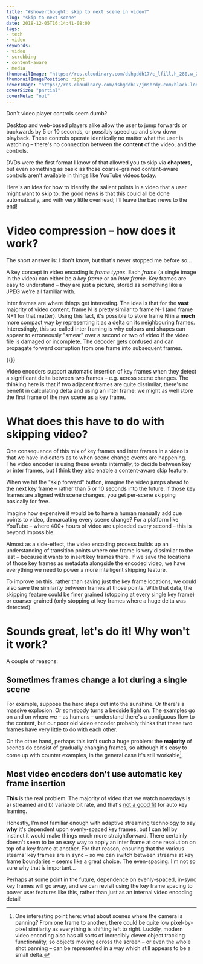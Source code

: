 ```yaml
---
title: "#showerthought: skip to next scene in video?"
slug: "skip-to-next-scene"
date: 2018-12-05T16:14:41-08:00
tags:
- tech
- video
keywords:
- video
- scrubbing
- content-aware
- media
thumbnailImage: "https://res.cloudinary.com/dshgddh17/c_lfill,h_280,w_280/jmsbrdy.com/clapperboard.png"
thumbnailImagePosition: right
coverImage: "https://res.cloudinary.com/dshgddh17/jmsbrdy.com/black-lodge.jpg"
coverSize: "partial"
coverMeta: "out"
---
```


Don't video player controls seem dumb?

Desktop and web-based players alike allow the user to jump forwards or backwards by 5 or 10 seconds, or possibly speed up and slow down playback. These controls operate identically no matter what the user is watching – there's no connection between the **content** of the video, and the controls.

DVDs were the first format I know of that allowed you to skip via **chapters**, but even something as basic as those coarse-grained content-aware controls aren't available in things like YouTube videos today.

Here's an idea for how to identify the salient points in a video that a user might want to skip to: the good news is that this could all be done automatically, and with very little overhead; I'll leave the bad news to the end!

<!--more-->

# Video compression – how does it work?
The short answer is: I don't know, but that's never stopped me before so…

A key concept in video encoding is _frame types_. Each _frame_ (a single image in the video) can either be a _key frame_ or an _inter frame_. Key frames are easy to understand – they are just a picture, stored as something like a JPEG we're all familiar with.

Inter frames are where things get interesting. The idea is that for the **vast** majority of video content, frame N is pretty similar to frame N-1 (and frame N+1 for that matter). Using this fact, it's possible to store frame N in a **much** more compact way by representing it as a delta on its neighbouring frames. Interestingly, this so-called inter framing is why colours and shapes can appear to erroneously "smear" over a second or two of video if the video file is damaged or incomplete. The decoder gets confused and can propagate forward corruption from one frame into subsequent frames.

{{<postimage title="In this diagram, the green **I** frames are the key frames. The blue and red **B** and **P** frames are different types of inter frames." path="/jmsbrdy.com/ipb.png">}}

Video encoders support automatic insertion of key frames when they detect a significant delta between two frames – e.g. across scene changes. The thinking here is that if two adjacent frames are quite dissimilar, there's no benefit in calculating delta and using an inter frame: we might as well store the first frame of the new scene as a key frame.

# What does this have to do with skipping video?
One consequence of this mix of key frames and inter frames in a video is that we have indicators as to when scene change events are happening. The video encoder is using these events internally, to decide between key or inter frames, but I think they also enable a content-aware skip feature.

When we hit the "skip forward" button, imagine the video jumps ahead to the next key frame – rather than 5 or 10 seconds into the future. If those key frames are aligned with scene changes, you get per-scene skipping basically for free.

Imagine how expensive it would be to have a human manually add cue points to video, demarcating every scene change? For a platform like YouTube – where 400+ hours of video are uploaded every second – this is beyond impossible.

Almost as a side-effect, the video encoding process builds up an understanding of transition points where one frame is very dissimilar to the last – because it wants to insert key frames there. If we save the locations of those key frames as metadata alongside the encoded video, we have everything we need to power a more intelligent skipping feature.

To improve on this, rather than saving just the key frame locations, we could also save the similarity between frames at those points. With that data, the skipping feature could be finer grained (stopping at every single key frame) or coarser grained (only stopping at key frames where a huge delta was detected).

# Sounds great, let's do it! Why won't it work?
A couple of reasons:

## Sometimes frames change a lot during a single scene
For example, suppose the hero steps out into the sunshine. Or there's a massive explosion. Or somebody turns a bedside light on. The examples go on and on where we – as humans – understand there's a contiguous flow to the content, but our poor old video encoder probably thinks that these two frames have very little to do with each other.

On the other hand, perhaps this isn't such a huge problem: the **majority** of scenes do consist of gradually changing frames, so although it's easy to come up with counter examples, in the general case it's still workable[^1].

## Most video encoders don't use automatic key frame insertion
**This** is the real problem. The majority of video that we watch nowadays is a) streamed and b) variable bit rate, and that's [not a good fit](https://video.ibm.com/blog/streaming-video-tips/keyframes-interframe-video-compression/#auto) for auto key framing.

Honestly, I'm not familiar enough with adaptive streaming technology to say **why** it's dependent upon evenly-spaced key frames, but I can tell by instinct it would make things much more straightforward. There certainly doesn't seem to be an easy way to apply an inter frame at one resolution on top of a key frame at another. For that reason, ensuring that the various steams' key frames are in sync – so we can switch between streams at key frame boundaries – seems like a great choice. The even-spacing: I'm not so sure why that is important…

Perhaps at some point in the future, dependence on evenly-spaced, in-sync key frames will go away, and we can revisit using the key frame spacing to power user features like this, rather than just as an internal video encoding detail!

[^1]: One interesting point here: what about scenes where the camera is panning? From one frame to another, there could be quite low pixel-by-pixel similarity as everything is shifting left to right. Luckily, modern video encoding also has all sorts of incredibly clever object tracking functionality, so objects moving across the screen – or even the whole shot panning – can be represented in a way which still appears to be a small delta.
